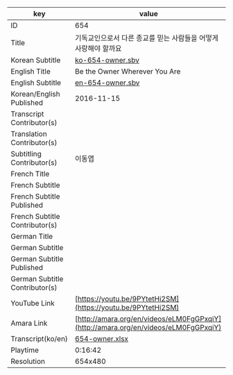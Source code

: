 |  key  |  value  |
|-------|---------|
| ID            | 654 |
| Title         | 기독교인으로서 다른 종교를 믿는 사람들을 어떻게 사랑해야 할까요 |
| Korean Subtitle | [ko-654-owner.sbv](https://github.com/jungtosociety/dharma-qna/raw/master/sub/654/ko-654-owner.sbv) |
| English Title | Be the Owner Wherever You Are |
| English Subtitle | [en-654-owner.sbv](https://github.com/jungtosociety/dharma-qna/raw/master/sub/654/en-654-owner.sbv) |
| Korean/English Published     | 2016-11-15 |
| Transcript Contributor(s)   |  |
| Translation Contributor(s)   |  |
| Subtitling Contributor(s)   | 이동엽 |
| French Title |  |
| French Subtitle |  |
| French Subtitle Published |  |
| French Subtitle Contributor(s) |  |
| German Title |  |
| German Subtitle |  |
| German Subtitle Published |  |
| German Subtitle Contributor(s) |  |
| YouTube Link  | [https://youtu.be/9PYtetHi2SM](https://youtu.be/9PYtetHi2SM) |
| Amara Link    | [http://amara.org/en/videos/eLM0FgGPxqiY](http://amara.org/en/videos/eLM0FgGPxqiY) |
| Transcript(ko/en) | [654-owner.xlsx](https://github.com/jungtosociety/dharma-qna/raw/master/sub/654/654-owner.xlsx) |
| Playtime | 0:16:42 |
| Resolution | 654x480|
